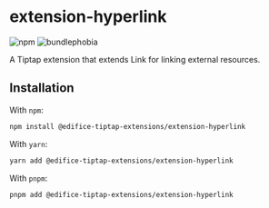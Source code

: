 # extension-hyperlink

![npm](https://img.shields.io/npm/v/@edifice-tiptap-extensions/extension-hyperlink?style=flat-square)
![bundlephobia](https://img.shields.io/bundlephobia/min/@edifice-tiptap-extensions/extension-hyperlink?style=flat-square)

A Tiptap extension that extends Link for linking external resources.

## Installation

With `npm`:

```bash
npm install @edifice-tiptap-extensions/extension-hyperlink
```

With `yarn`:

```bash
yarn add @edifice-tiptap-extensions/extension-hyperlink
```

With `pnpm`:

```bash
pnpm add @edifice-tiptap-extensions/extension-hyperlink
```
